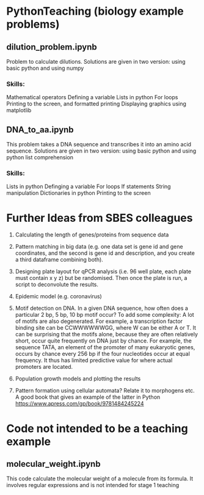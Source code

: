 # PythonTeaching (biology example problems)


## dilution_problem.ipynb
Problem to calculate dilutions.
Solutions are given in two version: using basic python and using numpy

### Skills:
Mathematical operators
Defining a variable
Lists in python
For loops
Printing to the screen, and formatted printing
Displaying graphics using matplotlib


## DNA_to_aa.ipynb
This problem takes a DNA sequence and transcribes it into an amino acid sequence.
Solutions are given in two version: using basic python and using python list comprehension

### Skills:
Lists in python
Definging a variable
For loops
If statements
String manipulation
Dictionaries in python
Printing to the screen


# Further Ideas from SBES colleagues

1. Calculating the length of genes/proteins from sequence data

2. Pattern matching in big data (e.g.  one data set is gene id and gene coordinates, and the second is gene id and description, and you create a third dataframe combining both).

3. Designing plate layout for qPCR analysis (i.e. 96 well plate, each plate must contain x y z) but be randomised. Then once the plate is run, a script to deconvolute the results.

4. Epidemic model (e.g. coronavirus)

5. Motif detection on DNA. In a given DNA sequence, how often does a particular 2 bp, 5 bp, 10 bp motif occur? To add some complexity: A lot of motifs are also degenerated. For example, a transcription factor binding site can be CCWWWWWWGG, where W can be either A or T. It can be surprising that the motifs alone, because they are often relatively short, occur quite frequently on DNA just by chance. For example, the sequence TATA, an element of the promoter of many eukaryotic genes, occurs by chance every 256 bp if the four nucleotides occur at equal frequency. It thus has limited predictive value for where actual promoters are located.

6. Population growth models and plotting the results

7. Pattern formation using cellular automata? Relate it to morphogens etc. A good book that gives an example of the latter in Python https://www.apress.com/gp/book/9781484245224

# Code not intended to be a teaching example

## molecular_weight.ipynb

This code calculate the molecular weight of a molecule from its formula.
It involves regular expressions and is not intended for stage 1 teaching
